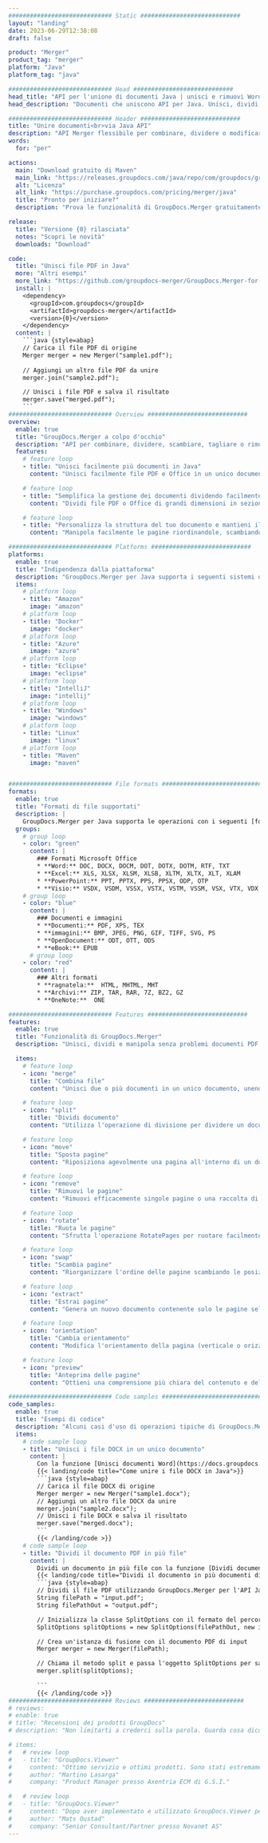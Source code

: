 ```yaml
---
############################# Static ############################
layout: "landing"
date: 2023-06-29T12:38:08
draft: false

product: "Merger"
product_tag: "merger"
platform: "Java"
platform_tag: "java"

############################# Head ############################
head_title: "API per l'unione di documenti Java | unisci e rimuovi Word Excel PDF XPS EPUB"
head_description: "Documenti che uniscono API per Java. Unisci, dividi, scambia, riordina ed elimina pagine di formati PDF, Microsoft Word, Excel, presentazioni, Visio, XPS e EPUB."

############################# Header ############################
title: "Unire documenti<br>via Java API"
description: "API Merger flessibile per combinare, dividere o modificare facilmente documenti PDF e Office"
words:
  for: "per"

actions:
  main: "Download gratuito di Maven"
  main_link: "https://releases.groupdocs.com/java/repo/com/groupdocs/groupdocs-merger/"
  alt: "Licenza"
  alt_link: "https://purchase.groupdocs.com/pricing/merger/java"
  title: "Pronto per iniziare?"
  description: "Prova le funzionalità di GroupDocs.Merger gratuitamente o richiedi una licenza"

release:
  title: "Versione {0} rilasciata"
  notes: "Scopri le novità"
  downloads: "Download"

code:
  title: "Unisci file PDF in Java"
  more: "Altri esempi"
  more_link: "https://github.com/groupdocs-merger/GroupDocs.Merger-for-Java"
  install: |
    <dependency>
      <groupId>com.groupdocs</groupId>
      <artifactId>groupdocs-merger</artifactId>
      <version>{0}</version>
    </dependency>
  content: |
    ```java {style=abap}   
    // Carica il file PDF di origine
    Merger merger = new Merger("sample1.pdf");
    
    // Aggiungi un altro file PDF da unire
    merger.join("sample2.pdf");

    // Unisci i file PDF e salva il risultato
    merger.save("merged.pdf");
    ```
############################# Overview ############################
overview:
  enable: true
  title: "GroupDocs.Merger a colpo d'occhio"
  description: "API per combinare, dividere, scambiare, tagliare o rimuovere documenti, diapositive e diagrammi nelle applicazioni Java"
  features:
    # feature loop
    - title: "Unisci facilmente più documenti in Java"
      content: "Unisci facilmente file PDF e Office in un unico documento in Java, sfruttando le funzionalità della libreria GroupDocs.Merger. Approfitta del suo ampio supporto di formati, che ti consente di combinare senza problemi vari tipi di file, risultando in un processo di unione conveniente e semplificato."

    # feature loop
    - title: "Semplifica la gestione dei documenti dividendo facilmente file ingombranti"
      content: "Dividi file PDF o Office di grandi dimensioni in sezioni più piccole e facilmente gestibili. Puoi dividere i documenti in base a pagine, intervalli specifici o persino estrarre singole pagine con facilità e praticità. Semplifica la gestione dei tuoi documenti utilizzando le funzionalità senza soluzione di continuità della libreria GroupDocs.Merger e rendi i tuoi file più organizzati e gestibili."

    # feature loop
    - title: "Personalizza la struttura del tuo documento e mantieni il pieno controllo sui tuoi file"
      content: "Manipola facilmente le pagine riordinandole, scambiandole o rimuovendole. Organizza e personalizza i tuoi documenti in base alle tue esigenze specifiche con la flessibilità di creare una struttura di file personalizzata."

############################# Platforms ############################
platforms:
  enable: true
  title: "Indipendenza dalla piattaforma"
  description: "GroupDocs.Merger per Java supporta i seguenti sistemi operativi, framework e gestori di pacchetti"
  items:
    # platform loop
    - title: "Amazon"
      image: "amazon"
    # platform loop
    - title: "Docker"
      image: "docker"
    # platform loop
    - title: "Azure"
      image: "azure"
    # platform loop
    - title: "Eclipse"
      image: "eclipse"
    # platform loop
    - title: "IntelliJ"
      image: "intellij"
    # platform loop
    - title: "Windows"
      image: "windows"
    # platform loop
    - title: "Linux"
      image: "linux"
    # platform loop
    - title: "Maven"
      image: "maven"


############################# File formats ############################
formats:
  enable: true
  title: "Formati di file supportati"
  description: |
    GroupDocs.Merger per Java supporta le operazioni con i seguenti [formati di file documento](https://docs.groupdocs.com/merger/java/supported-document-formats/).
  groups:
    # group loop
    - color: "green"
      content: |
        ### Formati Microsoft Office
        * **Word:** DOC, DOCX, DOCM, DOT, DOTX, DOTM, RTF, TXT
        * **Excel:** XLS, XLSX, XLSM, XLSB, XLTM, XLTX, XLT, XLAM
        * **PowerPoint:** PPT, PPTX, PPS, PPSX, ODP, OTP
        * **Visio:** VSDX, VSDM, VSSX, VSTX, VSTM, VSSM, VSX, VTX, VDX
    # group loop
    - color: "blue"
      content: |
        ### Documenti e immagini
        * **Documenti:** PDF, XPS, TEX
        * **immagini:** BMP, JPEG, PNG, GIF, TIFF, SVG, PS
        * **OpenDocument:** ODT, OTT, ODS
        * **eBook:** EPUB
      # group loop
    - color: "red"
      content: |
        ### Altri formati
        * **ragnatela:**  HTML, MHTML, MHT
        * **Archivi:** ZIP, TAR, RAR, 7Z, BZ2, GZ
        * **OneNote:**  ONE

############################# Features ############################
features:
  enable: true
  title: "Funzionalità di GroupDocs.Merger"
  description: "Unisci, dividi e manipola senza problemi documenti PDF e Office"

  items:
    # feature loop
    - icon: "merge"
      title: "Combina file"
      content: "Unisci due o più documenti in un unico documento, unendo pagine specifiche o intervalli di pagine da più documenti di origine."

    # feature loop
    - icon: "split"
      title: "Dividi documento"
      content: "Utilizza l'operazione di divisione per dividere un documento di origine in più documenti risultanti, consentendo un'organizzazione e una gestione efficienti dei file."

    # feature loop
    - icon: "move"
      title: "Sposta pagine"
      content: "Riposiziona agevolmente una pagina all'interno di un documento sfruttando la funzione MovePage."

    # feature loop
    - icon: "remove"
      title: "Rimuovi le pagine"
      content: "Rimuovi efficacemente singole pagine o una raccolta di numeri di pagina specifici dal documento di origine con la funzione Rimuovi pagine."

    # feature loop
    - icon: "rotate"
      title: "Ruota le pagine"
      content: "Sfrutta l'operazione RotatePages per ruotare facilmente le pagine all'interno di un documento specificando l'angolo di rotazione come 90, 180 o 270 gradi"

    # feature loop
    - icon: "swap"
      title: "Scambia pagine"
      content: "Riorganizzare l'ordine delle pagine scambiando le posizioni di due pagine all'interno del documento di origine, producendo un nuovo documento."

    # feature loop
    - icon: "extract"
      title: "Estrai pagine"
      content: "Genera un nuovo documento contenente solo le pagine selezionate estraendo pagine specifiche o intervalli di pagine dal documento di origine."

    # feature loop
    - icon: "orientation"
      title: "Cambia orientamento"
      content: "Modifica l'orientamento della pagina (verticale o orizzontale) per pagine specifiche o per tutte le pagine del documento sfruttando l'operazione Modifica orientamento."

    # feature loop
    - icon: "preview"
      title: "Anteprima delle pagine"
      content: "Ottieni una comprensione più chiara del contenuto e della struttura del documento generando rappresentazioni di immagini delle sue pagine. Crea anteprime di tutte o solo di pagine specifiche."

############################# Code samples ############################
code_samples:
  enable: true
  title: "Esempi di codice"
  description: "Alcuni casi d'uso di operazioni tipiche di GroupDocs.Merger per Java"
  items:
    # code sample loop
    - title: "Unisci i file DOCX in un unico documento"
      content: |
        Con la funzione [Unisci documenti Word](https://docs.groupdocs.com/merger/java/merge/word/) puoi unire interi file DOCX in un unico documento caricando il file sorgente, aggiungendo altri file DOCX da unire e salvare il documento unito. Di seguito è riportato un frammento di codice Java che dimostra il processo di unione:
        {{< landing/code title="Come unire i file DOCX in Java">}}
        ```java {style=abap}   
        // Carica il file DOCX di origine
        Merger merger = new Merger("sample1.docx");
        // Aggiungi un altro file DOCX da unire
        merger.join("sample2.docx");
        // Unisci i file DOCX e salva il risultato
        merger.save("merged.docx");
        ```
        {{< /landing/code >}}
    # code sample loop
    - title: "Dividi il documento PDF in più file"
      content: |
        Dividi un documento in più file con la funzione [Dividi documento](https://docs.groupdocs.com/merger/java/split-document/) per semplificare il processo di gestione ed estrazione di sezioni o pagine specifiche da documenti di grandi dimensioni. Ti consente di dividere i documenti in parti più piccole in base a vari criteri: per intervallo di pagine, per pagine iniziali/finali, per numeri di pagina pari/dispari ecc.
        {{< landing/code title="Dividi il documento in più documenti di una pagina">}}
        ```java {style=abap}   
        // Dividi il file PDF utilizzando GroupDocs.Merger per l'API Java
        String filePath = "input.pdf";
        String filePathOut = "output.pdf";

        // Inizializza la classe SplitOptions con il formato del percorso dei file di output
        SplitOptions splitOptions = new SplitOptions(filePathOut, new int[] { 3, 6, 8 });

        // Crea un'istanza di fusione con il documento PDF di input
        Merger merger = new Merger(filePath);

        // Chiama il metodo split e passa l'oggetto SplitOptions per salvare i documenti risultanti
        merger.split(splitOptions);
  
        ```
        {{< /landing/code >}}
############################# Reviews ############################
# reviews:
# enable: true
# title: "Recensioni dei prodotti GroupDocs"
# description: "Non limitarti a crederci sulla parola. Guarda cosa dicono gli altri sviluppatori sulle nostre API"

# items:
#   # review loop
#   - title: "GroupDocs.Viewer"
#     content: "Ottimo servizio e ottimi prodotti. Sono stati estremamente utili e reattivi durante il processo di implementazione di GroupDocs.Viewer per .NET, non posso raccomandarli abbastanza bene."
#     author: "Martino Lasarga"
#     company: "Product Manager presso Axentria ECM di G.S.I."

#   # review loop
#   - title: "GroupDocs.Viewer"
#     content: "Dopo aver implementato e utilizzato GroupDocs.Viewer per .NET nel progetto, sembra funzionare molto bene. Ho testato con molti documenti e finora tutto bene. Tutto ciò che ho lanciato viene riprodotto bene e ha lo stesso aspetto di un visualizzatore PDF o MS Word."
#     author: "Mats Oustad"
#     company: "Senior Consultant/Partner presso Novanet AS"
---
```

